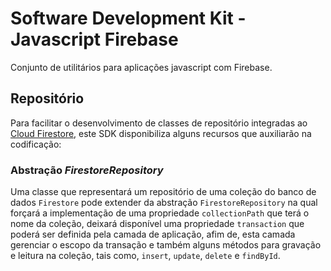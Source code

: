 # Software Development Kit - Javascript Firebase

Conjunto de utilitários para aplicações javascript com Firebase.

## Repositório

Para facilitar o desenvolvimento de classes de repositório integradas ao [Cloud Firestore](https://firebase.google.com/docs/firestore), este SDK disponibiliza alguns recursos que auxiliarão na codificação:

### Abstração <em>FirestoreRepository</em>

Uma classe que representará um repositório de uma coleção do banco de dados `Firestore` pode extender da abstração `FirestoreRepository` na qual forçará a implementação de uma propriedade `collectionPath` que terá o nome da coleção, deixará disponível uma propriedade `transaction` que poderá ser definida pela camada de aplicação, afim de, esta camada gerenciar o escopo da transação e também alguns métodos para gravação e leitura na coleção, tais como, `insert`, `update`, `delete` e `findById`.
